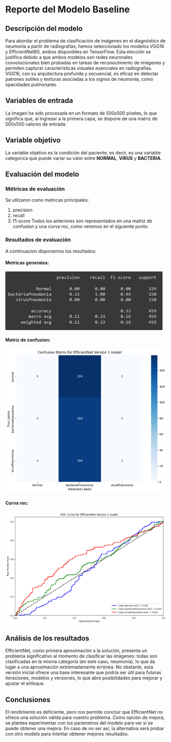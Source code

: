 # Reporte del Modelo Baseline
## Descripción del modelo

Para abordar el problema de clasificación de imágenes en el diagnóstico de neumonía a partir de radiografías, hemos seleccionado los modelos VGG16 y EfficientNetB0, ambos disponibles en TensorFlow. Esta elección se justifica debido a que ambos modelos son redes neuronales convolucionales bien probadas en tareas de reconocimiento de imágenes y permiten capturar características visuales esenciales en radiografías. VGG16, con su arquitectura profunda y secuencial, es eficaz en detectar patrones sutiles y texturas asociadas a los signos de neumonía, como opacidades pulmonares.

## Variables de entrada

La imagen ha sido procesada en un formato de 500x500 píxeles, lo que significa que, al ingresar a la primera capa, se dispone de una matriz de 500x500 valores de entrada.

## Variable objetivo

La variable objetivo es la condición del paciente, es decir, es una variable categorica que puede variar su valor entre **NORMAL**, **VIRUS** y **BACTERIA**.

## Evaluación del modelo

### Métricas de evaluación

Se utlizaron como metricas principales:
1. precision         
2. recall
3. f1-score
Todos los anteriores son representados en una matriz de confusion y una curva roc, como veremos en el siguiente punto. 
### Resultados de evaluación
A continuacion disponemos los resultados:

#### Metricas generales:
![alt text](image.png)

#### Matriz de confusion:
![alt text](Untitled.png)

#### Curva roc:
![alt text](Untitled-1.png)


## Análisis de los resultados

EfficientNet, como primera aproximación a la solución, presenta un problema significativo al momento de clasificar las imágenes: todas son clasificadas en la misma categoría (en este caso, neumonía), lo que da lugar a una aproximación extremadamente errónea. No obstante, esta versión inicial ofrece una base interesante que podría ser útil para futuras iteraciones, modelos y versiones, lo que abre posibilidades para mejorar y ajustar el enfoque.

## Conclusiones

El rendimiento es deficiente, pero nos permite concluir que EfficientNet no ofrece una solución válida para nuestro problema. Como opción de mejora, se plantea experimentar con los parámetros del modelo para ver si se puede obtener una mejora. En caso de no ser así, la alternativa será probar con otro modelo para intentar obtener mejores resultados.


